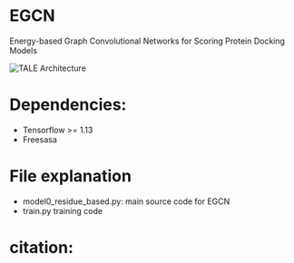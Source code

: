 # EGCN
Energy-based Graph Convolutional Networks for Scoring Protein Docking Models

![TALE Architecture](/ProteinFuncPred.png)

# Dependencies:
* Tensorflow >= 1.13
* Freesasa

# File explanation
* model0_residue_based.py: main source code for EGCN
* train.py  training code 


# citation:
